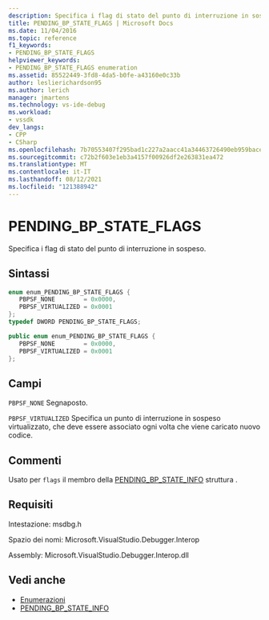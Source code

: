 ```yaml
---
description: Specifica i flag di stato del punto di interruzione in sospeso.
title: PENDING_BP_STATE_FLAGS | Microsoft Docs
ms.date: 11/04/2016
ms.topic: reference
f1_keywords:
- PENDING_BP_STATE_FLAGS
helpviewer_keywords:
- PENDING_BP_STATE_FLAGS enumeration
ms.assetid: 85522449-3fd8-4da5-b0fe-a43160e0c33b
author: leslierichardson95
ms.author: lerich
manager: jmartens
ms.technology: vs-ide-debug
ms.workload:
- vssdk
dev_langs:
- CPP
- CSharp
ms.openlocfilehash: 7b70553407f295bad1c227a2aacc41a34463726490eb959bace93dd7c55c1398
ms.sourcegitcommit: c72b2f603e1eb3a4157f00926df2e263831ea472
ms.translationtype: MT
ms.contentlocale: it-IT
ms.lasthandoff: 08/12/2021
ms.locfileid: "121388942"
---
```

# <a name="pending_bp_state_flags"></a>PENDING_BP_STATE_FLAGS
Specifica i flag di stato del punto di interruzione in sospeso.

## <a name="syntax"></a>Sintassi

```cpp
enum enum_PENDING_BP_STATE_FLAGS { 
   PBPSF_NONE        = 0x0000,
   PBPSF_VIRTUALIZED = 0x0001
};
typedef DWORD PENDING_BP_STATE_FLAGS;
```

```csharp
public enum enum_PENDING_BP_STATE_FLAGS { 
   PBPSF_NONE        = 0x0000,
   PBPSF_VIRTUALIZED = 0x0001
};
```

## <a name="fields"></a>Campi
 `PBPSF_NONE` Segnaposto.

 `PBPSF_VIRTUALIZED` Specifica un punto di interruzione in sospeso virtualizzato, che deve essere associato ogni volta che viene caricato nuovo codice.

## <a name="remarks"></a>Commenti
 Usato per `flags` il membro della [PENDING_BP_STATE_INFO](../../../extensibility/debugger/reference/pending-bp-state-info.md) struttura .

## <a name="requirements"></a>Requisiti
 Intestazione: msdbg.h

 Spazio dei nomi: Microsoft.VisualStudio.Debugger.Interop

 Assembly: Microsoft.VisualStudio.Debugger.Interop.dll

## <a name="see-also"></a>Vedi anche
- [Enumerazioni](../../../extensibility/debugger/reference/enumerations-visual-studio-debugging.md)
- [PENDING_BP_STATE_INFO](../../../extensibility/debugger/reference/pending-bp-state-info.md)
